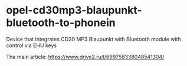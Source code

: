 # opel-cd30mp3-blaupunkt-bluetooth-to-phonein
Device that integrates CD30 MP3 Blaupunkt with Bluetooth module with control via EHU keys

The main article: https://www.drive2.ru/l/699758338048541304/